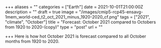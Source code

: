 +++
aliases = ""
categories = ["Earth"]
date = 2021-10-01T21:00:00Z
description = ""
draft = true
image = "/images/cmip5-rcp45-ensavg-1mem_world-ced_t2_oct_2021_minus_1920-2020_cf.png"
tags = ["2021", "climate", "October"]
title = "Forecast: October 2021 compared to Octobers from 1920 to 2020-(copy)"
type = "post"
url = ""

+++
Here is how hot October 2021 is forecast compared to all October months from 1920 to 2020.